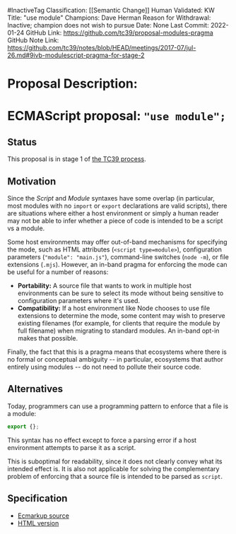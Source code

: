 #InactiveTag
Classification: [[Semantic Change]]
Human Validated: KW
Title: "use module"
Champions: Dave Herman
Reason for Withdrawal: Inactive; champion does not wish to pursue
Date: None
Last Commit: 2022-01-24
GitHub Link: https://github.com/tc39/proposal-modules-pragma
GitHub Note Link: https://github.com/tc39/notes/blob/HEAD/meetings/2017-07/jul-26.md#9ivb-modulescript-pragma-for-stage-2

# Proposal Description:
# ECMAScript proposal: `"use module";`

## Status

This proposal is in stage 1 of [the TC39 process](https://tc39.github.io/process-document/).

## Motivation

Since the _Script_ and _Module_ syntaxes have some overlap (in particular, most modules with no `import` or `export` declarations are valid scripts), there are situations where either a host environment or simply a human reader may not be able to infer whether a piece of code is intended to be a script vs a module.

Some host environments may offer out-of-band mechanisms for specifying the mode, such as HTML attributes (`<script type=module>`), configuration parameters (`"module": "main.js"`), command-line switches (`node -m`), or file extensions (`.mjs`). However, an in-band pragma for enforcing the mode can be useful for a number of reasons:

  * **Portability:** A source file that wants to work in multiple host environments can be sure to select its mode without being sensitive to configuration parameters where it's used.
  * **Compatibility:** If a host environment like Node chooses to use file extensions to determine the mode, some content may wish to preserve existing filenames (for example, for clients that require the module by full filename) when migrating to standard modules. An in-band opt-in makes that possible.

Finally, the fact that this is a pragma means that ecosystems where there is no formal or conceptual ambiguity -- in particular, ecosystems that author entirely using modules -- do not need to pollute their source code.

## Alternatives

Today, programmers can use a programming pattern to enforce that a file is a module:

```js
export {};
```

This syntax has no effect except to force a parsing error if a host environment attempts to parse it as a script.

This is suboptimal for readability, since it does not clearly convey what its intended effect is. It is also not applicable for solving the complementary problem of enforcing that a source file is intended to be parsed as `script`.

## Specification

  * [Ecmarkup source](https://github.com/tc39/proposal-modules-pragma/blob/master/spec.html)
  * [HTML version](https://tc39.github.io/proposal-modules-pragma/)

